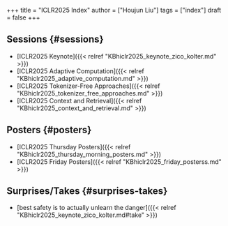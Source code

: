 +++
title = "ICLR2025 Index"
author = ["Houjun Liu"]
tags = ["index"]
draft = false
+++

## Sessions {#sessions}

-   [ICLR2025 Keynote]({{< relref "KBhiclr2025_keynote_zico_kolter.md" >}})
-   [ICLR2025 Adaptive Computation]({{< relref "KBhiclr2025_adaptive_computation.md" >}})
-   [ICLR2025 Tokenizer-Free Approaches]({{< relref "KBhiclr2025_tokenizer_free_approaches.md" >}})
-   [ICLR2025 Context and Retrieval]({{< relref "KBhiclr2025_context_and_retrieval.md" >}})


## Posters {#posters}

-   [ICLR2025 Thursday Posters]({{< relref "KBhiclr2025_thursday_morning_posters.md" >}})
-   [ICLR2025 Friday Posters]({{< relref "KBhiclr2025_friday_posterss.md" >}})


## Surprises/Takes {#surprises-takes}

-   [best safety is to actually unlearn the danger]({{< relref "KBhiclr2025_keynote_zico_kolter.md#take" >}})
